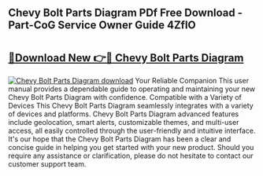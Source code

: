 ## Chevy Bolt Parts Diagram PDf Free Download - Part-CoG Service Owner Guide 4ZfIO

# <h2><a href="http://dfl6lfp.blite.top/?on=Chevy+Bolt+Parts+Diagram">🔗Download New 👉🔴 Chevy Bolt Parts Diagram</a></h2>

[![Chevy Bolt Parts Diagram download](https://i.imgur.com/lujVjoI.png)](http://dfl6lfp.blite.top/?on=Chevy+Bolt+Parts+Diagram)
Your Reliable Companion This user manual provides a dependable guide to operating and maintaining your new Chevy Bolt Parts Diagram with confidence. Compatible with a Variety of Devices This Chevy Bolt Parts Diagram seamlessly integrates with a variety of devices and platforms. Chevy Bolt Parts Diagram advanced features include geolocation, smart alerts, customizable themes, and multi-user access, all easily controlled through the user-friendly and intuitive interface. It's our hope that the Chevy Bolt Parts Diagram has been a clear and concise guide in helping you get started with your new product. Should you require any assistance or clarification, please do not hesitate to contact our customer support team.
